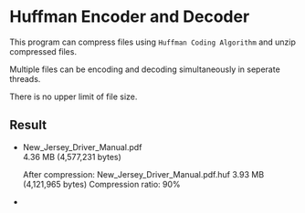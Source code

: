 # Huffman Encoder and Decoder

This program can compress files using `Huffman Coding Algorithm` and unzip compressed files.

Multiple files can be encoding and decoding simultaneously in seperate threads.

There is no upper limit of file size.

## Result

- New_Jersey_Driver_Manual.pdf  
  4.36 MB (4,577,231 bytes)
  
  After compression:
  New_Jersey_Driver_Manual.pdf.huf
  3.93 MB (4,121,965 bytes)
  Compression ratio: 90%
- 
